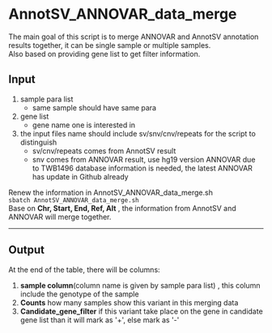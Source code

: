 # AnnotSV_ANNOVAR_data_merge
The main goal of this script is to merge ANNOVAR and AnnotSV annotation results together, it can be single sample or multiple samples. <br>
Also based on providing gene list to get filter information.

## Input
1. sample para list
   * same sample should have same para 
3. gene list
   * gene name one is interested in
4. the input files name should include sv/snv/cnv/repeats for the script to distinguish
   * sv/cnv/repeats comes from AnnotSV result 
   * snv comes from ANNOVAR result, use hg19 version ANNOVAR due to TWB1496 database information is needed, the latest ANNOVAR has update in Github already

Renew the information in AnnotSV_ANNOVAR_data_merge.sh <br>
`sbatch AnnotSV_ANNOVAR_data_merge.sh` <br>
Base on **Chr, Start, End, Ref, Alt** , the information from AnnotSV and ANNOVAR will merge together.
***
## Output

At the end of the table, there will be columns:
1. **sample column**(column name is given by sample para list) , this column include the genotype of the sample
2. **Counts** how many samples show this variant in this merging data
3. **Candidate_gene_filter** if this variant take place on the gene in candidate gene list than it will mark as '+', else mark as '-'



